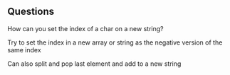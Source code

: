 ## Questions

How can you set the index of a char on a new string?

Try to set the index in a new array or string as the negative version of the same index

Can also split and pop last element and add to a new string

